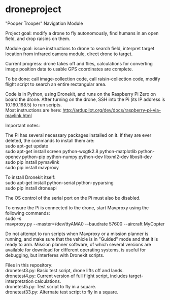 # droneproject

"Pooper Trooper" Navigation Module

Project goal: modify a drone to fly autonomously, find humans in an open field, and drop raisins on them.

Module goal: issue instructions to drone to search field, interpret target location from infrared camera module, direct drone to target.

Current progress: drone takes off and flies, calculations for converting image position data to usable GPS coordinates are complete.

To be done: call image-collection code, call raisin-collection code, modify flight script to search an entire rectangular area.

Code is in Python, using Dronekit, and runs on the Raspberry Pi Zero on board the drone. After turning on the drone, SSH into the Pi (its IP address is 10.160.168.5) to run scripts.  
Most instructions are here: http://ardupilot.org/dev/docs/raspberry-pi-via-mavlink.html

Important notes:

The Pi has several necessary packages installed on it. If they are ever deleted, the commands to install them are:  
sudo apt-get update  
sudo apt-get install screen python-wxgtk2.8 python-matplotlib python-opencv python-pip python-numpy python-dev libxml2-dev libxslt-dev  
sudo pip install pymavlink  
sudo pip install mavproxy

To install Dronekit itself:  
sudo apt-get install python-serial python-pyparsing  
sudo pip install droneapi

The OS control of the serial port on the Pi must also be disabled.

To ensure the Pi is connected to the drone, start Mavproxy using the following commands:  
sudo -s  
mavproxy.py --master=/dev/ttyAMA0 --baudrate 57600 --aircraft MyCopter

Do not attempt to run scripts when Mavproxy or a mission planner is running, and make sure that the vehicle is in "Guided" mode and that it is ready to arm. Mission planner software, of which several versions are available for download for different operating systems, is useful for debugging, but interferes with Dronekit scripts.

Files in this repository:  
dronetest3.py: Basic test script, drone lifts off and lands.  
dronetest4.py: Current version of full flight script, includes target-interpretation calculations.  
dronetest5.py: Test script to fly in a square.  
dronetest33.py: Alternate test script to fly in a square.
